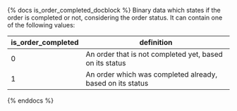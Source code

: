 {% docs is_order_completed_docblock %}
Binary data which states if the order is completed or not, considering the order status. 
It can contain one of the following values:

| is_order_completed | definition                                                |
|--------------------|------------------------------------------------------------|
| 0                  | An order that is not completed yet, based on its status   |
| 1                  | An order which was completed already, based on its status |

{% enddocs %}
